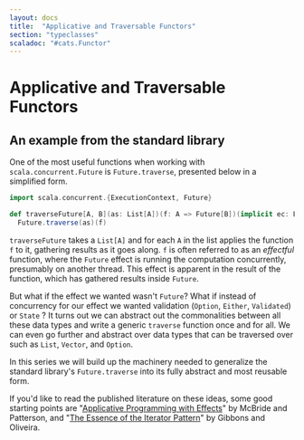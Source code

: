 ```yaml
---
layout: docs
title:  "Applicative and Traversable Functors"
section: "typeclasses"
scaladoc: "#cats.Functor"
---
```


# Applicative and Traversable Functors

## An example from the standard library

One of the most useful functions when working with `scala.concurrent.Future` is `Future.traverse`, presented below
in a simplified form.

```scala mdoc:silent
import scala.concurrent.{ExecutionContext, Future}

def traverseFuture[A, B](as: List[A])(f: A => Future[B])(implicit ec: ExecutionContext): Future[List[B]] =
  Future.traverse(as)(f)
```

`traverseFuture` takes a `List[A]` and for each `A` in the list applies the function `f` to it, gathering results
as it goes along. `f` is often referred to as an *effectful* function, where the `Future` effect is running the computation
concurrently, presumably on another thread. This effect is apparent in the result of the function, which has
gathered results inside `Future`.

But what if the effect we wanted wasn't `Future`? What if instead of concurrency for our effect we wanted validation
(`Option`, `Either`, `Validated`) or `State` ? It turns out we can abstract out the commonalities between all these
data types and write a generic `traverse` function once and for all. We can even go further and abstract over data
types that can be traversed over such as `List`, `Vector`, and `Option`.

In this series we will build up the machinery needed to generalize the standard library's `Future.traverse` into
its fully abstract and most reusable form.

If you'd like to read the published literature on these ideas, some good starting points are
"[Applicative Programming with Effects][applicativeProgramming]" by McBride and Patterson, and
"[The Essence of the Iterator Pattern][iterator]" by Gibbons and Oliveira.

[applicativeProgramming]: http://www.staff.city.ac.uk/~ross/papers/Applicative.html "Applicative Programming with Effects"
[iterator]: https://www.cs.ox.ac.uk/jeremy.gibbons/publications/iterator.pdf "The Essence of the Iterator Pattern"
